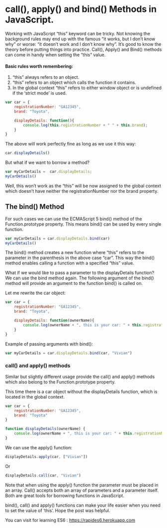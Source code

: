 # call(), apply() and bind() Methods in JavaScript.

Working with JavaScript “this” keyword can be tricky. Not knowing the background rules may end up with the famous “it works, but I don’t know why” or worse: “it doesn’t work and I don’t know why”. It’s good to know the theory before putting things into practice. Call(), Apply() and Bind() methods can come in handy when setting the “this” value.

#### <strong>Basic rules worth remembering:</strong>
<ol>
<li>“this” always refers to an object.</li>
<li>“this” refers to an object which calls the function it contains.</li>
<li>In the global context “this” refers to either window object or is undefined if the ‘strict mode’ is used.</li>
</ol>

```javascript
var car = { 
    registrationNumber: "GA12345",
    brand: "Toyota",

    displayDetails: function(){
        console.log(this.registrationNumber + " " + this.brand);
    }
}
```
The above will work perfectly fine as long as we use it this way:
```javascript
car.displayDetails()
```
But what if we want to borrow a method?
```javascript
var myCarDetails =  car.displayDetails;
myCarDetails()
```

Well, this won’t work as the “this” will be now assigned to the global context which doesn’t have neither the registrationNumber nor the brand property.

## The bind() Method

For such cases we can use the ECMAScript 5 bind() method of the Function.prototype property. This means bind() can be used by every single function.
```javascript
var myCarDetails = car.displayDetails.bind(car)
myCarDetails()
```
The bind() method creates a new function where “this” refers to the parameter in the parenthesis in the above case “car”. This way the bind() method enables calling a function with a specified “this” value.

What if we would like to pass a parameter to the displayDetails function? We can use the bind method again. The following argument of the bind() method will provide an argument to the function bind() is called on.

Let me rewrite the car object:
```javascript
var car = { 
    registrationNumber: "GA12345",
    brand: "Toyota",

    displayDetails: function(ownerName){
        console.log(ownerName + ", this is your car: " + this.registrationNumber + " " + this.brand);
    }
}
```
Example of passing arguments with bind():
```javascript
var myCarDetails = car.displayDetails.bind(car, "Vivian")
```

### <strong>call() and apply() methods</strong>

Similar but slightly different usage provide the call() and apply() methods which also belong to the Function.prototype property.

This time there is a car object without the displayDetails function, which is located in the global context.
```javascript
var car = { 
    registrationNumber: "GA12345",
    brand: "Toyota"
}

function displayDetails(ownerName) {
    console.log(ownerName + ", this is your car: " + this.registrationNumber + " " + this.brand);
}
```
We can use the apply() function:
```javascript
displayDetails.apply(car, ["Vivian"])
```
Or

```javascript
displayDetails.call(car, "Vivian")
```
Note that when using the apply() function the parameter must be placed in an array. Call() accepts both an array of parameters and a parameter itself. Both are great tools for borrowing functions in JavaScript.

bind(), call() and apply() functions can make your life easier when you need to set the value of ‘this’. Hope the post was helpful.

You can visit for learning ES6 : https://rapides6.herokuapp.com 

